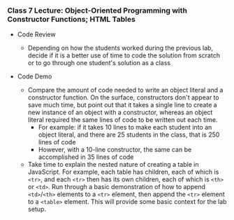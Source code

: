 <!-- NOTE TO INSTRUCTOR: If you make any changes to the lecture, make matching changes into REAMDE.md -->

### Class 7 Lecture: Object-Oriented Programming with Constructor Functions; HTML Tables
* Code Review
  * Depending on how the students worked during the previous lab, decide if it is a better use of time to code the solution from scratch or to go through one student's solution as a class

* Code Demo
  * Compare the amount of code needed to write an object literal and a constructor function. On the surface, constructors don't appear to save much time, but point out that it takes a single line to create a new instance of an object with a constructor, whereas an object literal required the same lines of code to be written out each time.
    * For example: if it takes 10 lines to make each student into an object literal, and there are 25 students in the class, that is 250 lines of code
    * However, with a 10-line constructor, the same can be accomplished in 35 lines of code
  * Take time to explain the nested nature of creating a table in JavaScript. For example, each table has children, each of which is `<tr>`, and each `<tr>` then has its own children, each of which is `<th>` or `<td>`. Run through a basic demonstration of how to append `<td>`/`<th>` elements to a `<tr>` element, then append the `<tr>` element to a `<table>` element. This will provide some basic context for the lab setup.
